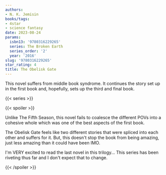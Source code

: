 ```yaml
---
authors:
- N. K. Jemisin
books/tags:
- 4star
- science fantasy
date: 2023-08-24
params:
  isbn13: '9780316229265'
  series: The Broken Earth
  series_order: '2'
  year: '2016'
slug: '9780316229265'
star_rating: 4
title: The Obelisk Gate
---
```


This novel suffers from middle book syndrome. It continues the story set up in the first book and, hopefully, sets up the third and final book.

<!--more-->

{{< series >}}

{{< spoiler >}}

Unlike The Fifth Season, this novel fails to coalesce the different POVs into a cohesive whole which was one of the best aspects of the first book.

The Obelisk Gate feels like two different stories that were spliced into each other and suffers for it. But, this doesn't stop the book from being amazing, just less amazing than it could have been IMO.

I'm VERY excited to read the last novel in this trilogy... This series has been riveting thus far and I don't expect that to change.

{{< /spoiler >}}